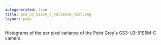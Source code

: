 ```yaml
---
autogenerated: true
title: Gs3_u3_51s5m_c_variance_hist.png
layout: page
---
```


Histograms of the per pixel variance of the Point Grey's GS3-U3-51S5M-C
camera.
